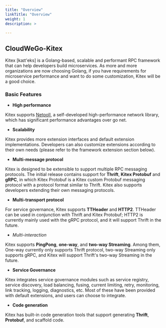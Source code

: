 ```yaml
---
title: "Overview"
linkTitle: "Overview"
weight: 1
description: >
  
---
```


## CloudWeGo-Kitex

Kitex [kaɪt'eks] is a Golang-based, scalable and performant RPC framework that can help developers build microservices. As more and more organizations are now choosing Golang, if you have requirements for microservice performance and want to do some customization, Kitex will be a good choice.

### Basic Features

- **High performance**

Kitex supports [Netpoll](https://github.com/cloudwego/netpoll), a self-developed high-performance network library, which has significant performance advantages over go net.

- **Scalability**

Kitex provides more extension interfaces and default extension implementations. Developers can also customize extensions according to their own needs (please refer to the framework extension section below).

- **Multi-message protocol**

Kitex is designed to be extensible to support multiple RPC messaging protocols. The initial release contains support for **Thrift**, **Kitex Protobuf** and **gRPC**, in which Kitex Protobuf is a Kitex custom Protobuf messaging protocol with a protocol format similar to Thrift. Kitex also supports developers extending their own messaging protocols.

- **Multi-transport protocol**

For service governance, Kitex supports **TTHeader** and **HTTP2**. TTHeader can be used in conjunction with Thrift and Kitex Protobuf; HTTP2 is currently mainly used with the gRPC protocol, and it will support Thrift in the future.

- *Multi-interaction*

Kitex supports **PingPong**, **one-way**, and **two-way Streaming**. Among them, One-way currently only supports Thrift protocol, two-way Streaming only supports gRPC, and Kitex will support Thrift's two-way Streaming in the future.

- **Service Governance**

Kitex integrates service governance modules such as service registry, service discovery, load balancing, fusing, current limiting, retry, monitoring, link tracking, logging, diagnostics, etc. Most of these have been provided with default extensions, and users can choose to integrate.

- **Code generation**

Kitex has built-in code generation tools that support generating **Thrift**, **Protobuf**, and scaffold code.

